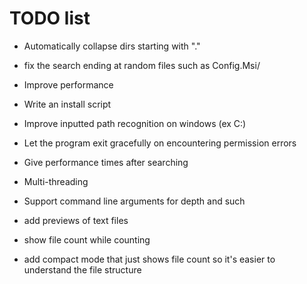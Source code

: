 # TODO list

- Automatically collapse dirs starting with "."

- fix the search ending at random files such as Config.Msi/

- Improve performance
- Write an install script
- Improve inputted path recognition on windows (ex C:\)
- Let the program exit gracefully on encountering permission errors
- Give performance times after searching
- Multi-threading
- Support command line arguments for depth and such
- add previews of text files
- show file count while counting

- add compact mode that just shows file count so it's easier to understand the file structure
